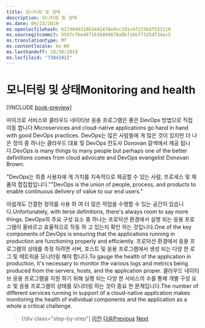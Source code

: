 ```yaml
---
title: 모니터링 및 상태
description: 모니터링 및 상태
ms.date: 09/23/2019
ms.openlocfilehash: 6274040318b5442478e9cc291c4f223bdf533110
ms.sourcegitcommit: 559fcfbe4871636494870a8b716bf7325df34ac5
ms.translationtype: MT
ms.contentlocale: ko-KR
ms.lasthandoff: 10/30/2019
ms.locfileid: "73842022"
---
```

# <a name="monitoring-and-health"></a><span data-ttu-id="724e8-103">모니터링 및 상태</span><span class="sxs-lookup"><span data-stu-id="724e8-103">Monitoring and health</span></span>

[!INCLUDE [book-preview](../../../includes/book-preview.md)]

<span data-ttu-id="724e8-104">마이크로 서비스와 클라우드 네이티브 응용 프로그램은 좋은 DevOps 방법으로 직접 이동 합니다.</span><span class="sxs-lookup"><span data-stu-id="724e8-104">Microservices and cloud-native applications go hand in hand with good DevOps practices.</span></span> <span data-ttu-id="724e8-105">DevOps는 많은 사람들에 게 많은 것이 있지만 더 나은 정의 중 하나는 클라우드 대표 및 DevOps 전도사 Donovan 갈색에서 제공 됩니다.</span><span class="sxs-lookup"><span data-stu-id="724e8-105">DevOps is many things to many people but perhaps one of the better definitions comes from cloud advocate and DevOps evangelist Donovan Brown:</span></span>

<span data-ttu-id="724e8-106">"DevOps는 최종 사용자에 게 가치를 지속적으로 제공할 수 있는 사람, 프로세스 및 제품의 합집합입니다."</span><span class="sxs-lookup"><span data-stu-id="724e8-106">"DevOps is the union of people, process, and products to enable continuous delivery of value to our end users."</span></span>

<span data-ttu-id="724e8-107">아쉽게도 간결한 정의를 사용 하 여 더 많은 작업을 수행할 수 있는 공간이 있습니다.</span><span class="sxs-lookup"><span data-stu-id="724e8-107">Unfortunately, with terse definitions, there's always room to say more things.</span></span> <span data-ttu-id="724e8-108">DevOps의 주요 구성 요소 중 하나는 프로덕션 환경에서 실행 되는 응용 프로그램이 올바르고 효율적으로 작동 하 고 있는지 확인 하는 것입니다.</span><span class="sxs-lookup"><span data-stu-id="724e8-108">One of the key components of DevOps is ensuring that the applications running in production are functioning properly and efficiently.</span></span> <span data-ttu-id="724e8-109">프로덕션 환경에서 응용 프로그램의 상태를 측정 하려면 서버, 호스트 및 응용 프로그램에서 생성 되는 다양 한 로그 및 메트릭을 모니터링 해야 합니다.</span><span class="sxs-lookup"><span data-stu-id="724e8-109">To gauge the health of the application in production, it's necessary to monitor the various logs and metrics being produced from the servers, hosts, and the application proper.</span></span> <span data-ttu-id="724e8-110">클라우드 네이티브 응용 프로그램을 지원 하기 위해 실행 되는 다양 한 서비스의 수를 통해 개별 구성 요소 및 응용 프로그램의 상태를 모니터링 하는 것이 중요 한 문제입니다.</span><span class="sxs-lookup"><span data-stu-id="724e8-110">The number of different services running in support of a cloud-native application makes monitoring the health of individual components and the application as a whole a critical challenge.</span></span>

>[!div class="step-by-step"]
><span data-ttu-id="724e8-111">[이전](resilient-communications.md)
>[다음](observability-patterns.md)</span><span class="sxs-lookup"><span data-stu-id="724e8-111">[Previous](resilient-communications.md)
[Next](observability-patterns.md)</span></span>
